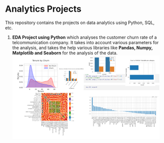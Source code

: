 # Analytics Projects

This repository contains the projects on data analytics using Python, SQL, etc. 

1. **EDA Project using Python** which analyses the customer churn rate of a telcommunication company. It takes into account various parameters for the analysis, and takes the help various libraries like **Pandas, Numpy, Matplotlib and Seaborn** for the analysis of the data. <img src='./image/eda1.png'>